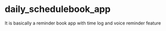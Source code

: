 # daily_schedulebook_app
It is basically a reminder book app with time log and voice reminder feature
